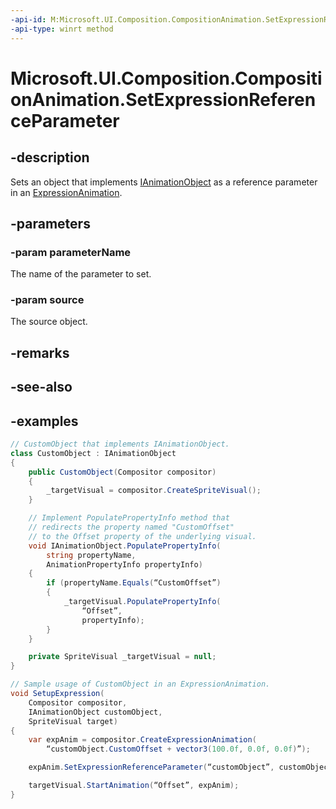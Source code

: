 ```yaml
---
-api-id: M:Microsoft.UI.Composition.CompositionAnimation.SetExpressionReferenceParameter(System.String,Microsoft.UI.Composition.IAnimationObject)
-api-type: winrt method
---
```


<!-- Method syntax.
public void CompositionAnimation.SetExpressionReferenceParameter(String parameterName, IAnimationObject source)
-->

# Microsoft.UI.Composition.CompositionAnimation.SetExpressionReferenceParameter

## -description

Sets an object that implements [IAnimationObject](ianimationobject.md) as a reference parameter in an [ExpressionAnimation](expressionanimation.md).

## -parameters

### -param parameterName

The name of the parameter to set.

### -param source

The source object.

## -remarks

## -see-also

## -examples

```csharp
// CustomObject that implements IAnimationObject.
class CustomObject : IAnimationObject
{
    public CustomObject(Compositor compositor)
    {
        _targetVisual = compositor.CreateSpriteVisual();
    }

    // Implement PopulatePropertyInfo method that 
    // redirects the property named "CustomOffset"
    // to the Offset property of the underlying visual.
    void IAnimationObject.PopulatePropertyInfo(
        string propertyName,
        AnimationPropertyInfo propertyInfo)
    {
        if (propertyName.Equals(“CustomOffset”)
        {
            _targetVisual.PopulatePropertyInfo(
                “Offset”,
                propertyInfo);           
        }
    }

    private SpriteVisual _targetVisual = null;
}

// Sample usage of CustomObject in an ExpressionAnimation.
void SetupExpression(
    Compositor compositor, 
    IAnimationObject customObject,
    SpriteVisual target)
{
    var expAnim = compositor.CreateExpressionAnimation(
        “customObject.CustomOffset + vector3(100.0f, 0.0f, 0.0f)”);

    expAnim.SetExpressionReferenceParameter(“customObject”, customObject);

    targetVisual.StartAnimation(“Offset”, expAnim);        
}
```
